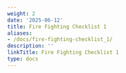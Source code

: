 ```yaml
---
weight: 2
date: '2025-06-12'
title: Fire Fighting Checklist 1
aliases:
- /docs/fire-fighting-checklist_1/
description: ''
linkTitle: Fire Fighting Checklist 1
type: docs
---
```


